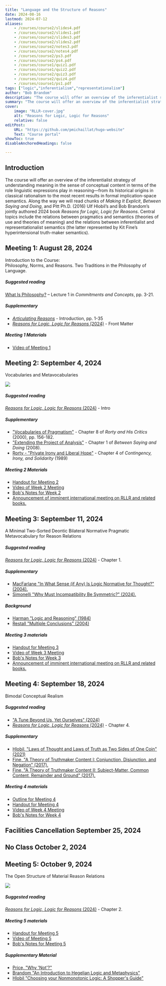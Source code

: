 ```yaml
---
title: "Language and the Structure of Reasons"
date: 2024-08-16
lastmod: 2024-07-12
aliases: 
    - /courses/course2/slides4.pdf
    - /courses/course2/slides1.pdf
    - /courses/course2/slides3.pdf
    - /courses/course2/slides2.pdf
    - /courses/course2/notes3.pdf
    - /courses/course2/notes4.pdf
    - /courses/course2/ps3.pdf
    - /courses/course2/ps4.pdf
    - /courses/course1/quiz1.pdf
    - /courses/course1/quiz2.pdf
    - /courses/course2/quiz3.pdf
    - /courses/course2/quiz4.pdf
    - /courses/course1/ps1.pdf
tags: ["logic","inferentialism","representationalism"]
author: "Bob Brandom"
description: "The course will offer an overview of the inferentialist strategy of understanding meaning in the sense of conceptual content in terms of the role linguistic expressions play in reasoning." 
summary: "The course will offer an overview of the inferentialist strategy of understanding meaning in the sense of conceptual content in terms of the role linguistic expressions play in reasoning—from its historical origins in classical rationalism to the most recent results in formal implication-space semantics. Along the way we will read chunks of *Making It Explicit*, *Between Saying and Doing*, and Pitt Ph.D. (2016) Ulf Hlobil’s and Bob Brandom’s jointly authored 2024 book *Reasons for Logic, Logic for Reasons*." 
cover:
    image: "RLLR-cover.jpg"
    alt: "Reasons for Logic, Logic for Reasons"
    relative: false
editPost:
    URL: "https://github.com/pmichaillat/hugo-website"
    Text: "Course portal"
showToc: true
disableAnchoredHeadings: false

---
```


## Introduction

The course will offer an overview of the inferentialist strategy of understanding meaning in the sense of conceptual content in terms of the role linguistic expressions play in reasoning—from its historical origins in classical rationalism to the most recent results in formal implication-space semantics. Along the way we will read chunks of *Making It Explicit*, *Between Saying and Doing*, and Pitt Ph.D. (2016) Ulf Hlobil’s and Bob Brandom’s jointly authored 2024 book *Reasons for Logic, Logic for Reasons*. Central topics include the relations between pragmatics and semantics (theories of use and theories of meaning) and the relations between inferentialist and representationalist semantics (the latter represented by Kit Fine’s hyperintensional truth-maker semantics).

## Meeting 1: August 28, 2024

Introduction to the Course: <br>
Philosophy, Norms, and Reasons. Two Traditions in the Philosophy of Language.

##### Suggested reading

[What Is Philosophy?](meeting1/Commitments.pdf) – Lecture 1 in *Commitments and Concepts*, pp. 3-21.

##### Supplementary

+ [*Articulating Reasons*](meeting1/Articulating.pdf) - Introduction, pp. 1-35
+ [*Reasons for Logic, Logic for Reasons* (2024)](meeting1/RLLR-front.pdf) - Front Matter

##### Meeting 1 Materials

+ [Video of Meeting 1](https://pitt.hosted.panopto.com/Panopto/Pages/Viewer.aspx?id=b3bfdf63-32dd-4111-baf1-b20501213162)

## Meeting 2: September 4, 2024

Vocabularies and Metavocabularies

![](meeting2/Pragmatic.png)

##### Suggested reading

[*Reasons for Logic, Logic for Reasons* (2024)](meeting2/RLLR-intro.pdf) - Intro

##### Supplementary

+ ["Vocabularies of Pragmatism"](meeting2/Brandom-Rorty.pdf) - Chapter 8 of *Rorty and His Critics* (2000), pp. 156-182.
+ ["Extending the Project of Analysis"](meeting2/BSD.pdf) - Chapter 1 of *Between Saying and Doing* (2008).
+ [Rorty - "Private Irony and Liberal Hope"](meeting2/Rorty-CIS.pdf) - Chapter 4 of *Contingency, Irony, and Solidarity* (1989)

##### Meeting 2 Materials

+ [Handout for Meeting 2](meeting2/Week2-notes.pdf)
+ [Video of Week 2 Meeting](https://pitt.hosted.panopto.com/Panopto/Pages/Viewer.aspx?id=a09ca9db-7580-4936-b56a-b1e2017eeb72)
+ [Bob's Notes for Week 2](meeting2/Week2-notes.pdf)
+ [Announcement of imminent international meeting on RLLR and related books.](https://sce-cse.recherche.usherbrooke.ca/2024-annual-booklaunch/)

## Meeting 3: September 11, 2024

A Minimal Two-Sorted Deontic Bilateral Normative Pragmatic Metavocabulary for Reason Relations

##### Suggested reading

[*Reasons for Logic, Logic for Reasons* (2024)](meeting3/RLLR-1.pdf) - Chapter 1.

##### Supplementary

+ [MacFarlane "In What Sense (if Any) Is Logic Normative for Thought?" (2004).](meeting3/Macfarlane.pdf)
+ [Simonelli "Why Must Incompatibility Be Symmetric?" (2024).](meeting3/Simonelli.pdf)

##### Background

+ [Harman "Logic and Reasoning" (1984)](meeting3/Harman.pdf)
+ [Restall "Multiple Conclusions" (2004)](meeting3/Restall.pdf)

##### Meeting 3 materials

+ [Handout for Meeting 3](meeting3/Week3-notes.pdf)
+ [Video of Week 3 Meeting](https://pitt.hosted.panopto.com/Panopto/Pages/Viewer.aspx?id=565f3290-5e6b-4645-808a-b1e80160d139)
+ [Bob's Notes for Week 3](meeting3/Week3-notes.pdf)
+ [Announcement of imminent international meeting on RLLR and related books.](https://sce-cse.recherche.usherbrooke.ca/2024-annual-booklaunch/)

## Meeting 4: September 18, 2024

Bimodal Conceptual Realism

##### Suggested reading

+ ["A Tune Beyond Us, Yet Ourselves" (2024)](meeting4/Brandom-ATBUYO.pdf)
+ [*Reasons for Logic, Logic for Reasons* (2024)](meeting4/RLLR-4.pdf) - Chapter 4.

##### Supplementary

+ [Hlobil, "Laws of Thought and Laws of Truth as Two Sides of One Coin" (2021)](meeting4/Hlobil-Laws.pdf)
+ [Fine, "A Theory of Truthmaker Content I: Conjunction, Disjunction, and Negation" (2017).](meeting4/Fine-TM1.pdf)
+ [Fine, "A Theory of Truthmaker Content II: Subject-Matter, Common Content, Remainder and Ground" (2017).](meeting4/Fine-TM2.pdf)

##### Meeting 4 materials

+ [Outline for Meeting 4](meeting4/Week4-outline.pdf)
+ [Handout for Meeting 4](meeting4/Week4-handout.pdf)
+ [Video of Week 4 Meeting](https://pitt.hosted.panopto.com/Panopto/Pages/Viewer.aspx?id=5d842cdc-dc45-4724-967e-b1ef01514a47)
+ [Bob's Notes for Week 4](meeting4/Week4-notes.pdf)

## Facilities Cancellation September 25, 2024

## No Class October 2, 2024

## Meeting 5: October 9, 2024

The Open Structure of Material Reason Relations

![](meeting5/Explicitator.jpg)

##### Suggested reading

[*Reasons for Logic, Logic for Reasons* (2024)](meeting3/RLLR-1.pdf) - Chapter 2.

##### Meeting 5 materials

+ [Handout for Meeting 5](meeting5/Week5-handout.pdf)
+ [Video of Meeting 5](https://pitt.hosted.panopto.com/Panopto/Pages/Viewer.aspx?id=584cfd9a-c499-48cf-b975-b205011dbc1a)
+ [Bob's Notes for Meeting 5](meeting5/Week5-notes.pdf)

##### Supplementary Material

+ [Price, "Why 'Not'?"](meeting5/Price-WN.pdf)
+ [Brandom "An Introduction to Hegelian Logic and Metaphysics"](meeting5/Brandom-UOSTN.pdf)
+ [Hlobil "Choosing your Nonmonotonic Logic: A Shopper's Guide"](meeting5/Hlobil-NL.pdf)